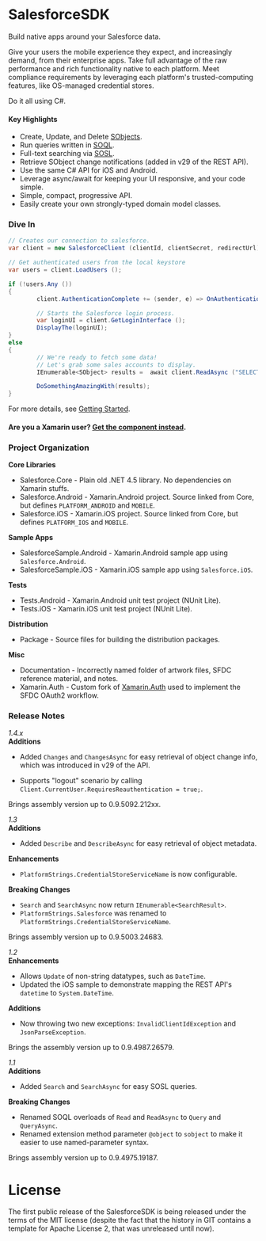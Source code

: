 SalesforceSDK
=============

Build native apps around your Salesforce data.

Give your users the mobile experience they expect, and increasingly demand, from their enterprise apps. Take full advantage of the raw performance and rich functionality native to each platform. Meet compliance requirements by leveraging each platform's trusted-computing features, like OS-managed credential stores. 

Do it all using C#.

#### Key Highlights

* Create, Update, and Delete [SObjects](http://www.salesforce.com/us/developer/docs/object_reference/index.htm#StartTopic=Content/sforce_api_objects_recentlyviewed.htm).
* Run queries written in [SOQL](http://www.salesforce.com/us/developer/docs/soql_sosl/index_Left.htm#CSHID=sforce_api_calls_soql.htm|StartTopic=Content%2Fsforce_api_calls_soql.htm|SkinName=webhelp).
* Full-text searching via [SOSL](http://www.salesforce.com/us/developer/docs/soql_sosl/index_Left.htm#CSHID=sforce_api_calls_sosl.htm|StartTopic=Content%2Fsforce_api_calls_sosl.htm|SkinName=webhelp).
* Retrieve SObject change notifications (added in v29 of the REST API).
* Use the same C# API for iOS and Android.
* Leverage async/await for keeping your UI responsive, and your code simple.
* Simple, compact, progressive API.
* Easily create your own strongly-typed domain model classes.

### Dive In

```csharp
// Creates our connection to salesforce.
var client = new SalesforceClient (clientId, clientSecret, redirectUrl);

// Get authenticated users from the local keystore
var users = client.LoadUsers ();

if (!users.Any ())
{
        client.AuthenticationComplete += (sender, e) => OnAuthenticationCompleted (e);

        // Starts the Salesforce login process.
        var loginUI = client.GetLoginInterface (); 
        DisplayThe(loginUI);
} 
else 
{
        // We're ready to fetch some data!
        // Let's grab some sales accounts to display.
        IEnumerable<SObject> results =  await client.ReadAsync ("SELECT Name, AccountNumber FROM Account");

        DoSomethingAmazingWith(results);
}
```
For more details, see [Getting Started](https://github.com/xamarin/SalesforceSDK/blob/master/Package/SalesforceSDK-1.0/component/GettingStarted.md).


#### Are you a Xamarin user? [Get the component instead](http://components.xamarin.com/view/SalesforceSDK). ####


### Project Organization ###

**Core Libraries**
 * Salesforce.Core - Plain old .NET 4.5 library. No dependencies on Xamarin stuffs.
 * Salesforce.Android - Xamarin.Android project. Source linked from Core, but defines `PLATFORM_ANDROID` and `MOBILE`.
 * Salesforce.iOS - Xamarin.iOS project. Source linked from Core, but defines `PLATFORM_IOS` and `MOBILE`.

**Sample Apps**
 * SalesforceSample.Android - Xamarin.Android sample app using `Salesforce.Android`.
 * SalesforceSample.iOS - Xamarin.iOS sample app using `Salesforce.iOS`.

**Tests**
 * Tests.Android - Xamarin.Android unit test project (NUnit Lite).
 * Tests.iOS - Xamarin.iOS unit test project (NUnit Lite).

**Distribution**
 * Package - Source files for building the distribution packages.

**Misc**
 * Documentation - Incorrectly named folder of artwork files, SFDC reference material, and notes.
 * Xamarin.Auth - Custom fork of [Xamarin.Auth](https://github.com/xamarin/Xamarin.Auth) used to implement the SFDC OAuth2 workflow.


### Release Notes ###

*1.4.x*  
**Additions**  

 * Added `Changes` and `ChangesAsync` for easy retrieval of object change info, which was introduced in v29 of the API.

 * Supports "logout" scenario by calling `Client.CurrentUser.RequiresReauthentication = true;`.

Brings assembly version up to 0.9.5092.212xx.

*1.3*  
**Additions**  

 * Added `Describe` and `DescribeAsync` for easy retrieval of object metadata.

**Enhancements**  

 * `PlatformStrings.CredentialStoreServiceName` is now configurable.

**Breaking Changes**  

 * `Search` and `SearchAsync` now return `IEnumerable<SearchResult>`.
 * `PlatformStrings.Salesforce` was renamed to `PlatformStrings.CredentialStoreServiceName`.

Brings assembly version up to 0.9.5003.24683.

*1.2*  
**Enhancements**  

 * Allows `Update` of non-string datatypes, such as `DateTime`.
 * Updated the iOS sample to demonstrate mapping the REST API's `datetime` to `System.DateTime`.

**Additions** 

* Now throwing two new exceptions: `InvalidClientIdException` and `JsonParseException`.

Brings the assembly version up to 0.9.4987.26579.

*1.1*  
**Additions**  

 * Added `Search` and `SearchAsync` for easy SOSL queries.

**Breaking Changes**  

 * Renamed SOQL overloads of `Read` and `ReadAsync` to `Query` and `QueryAsync`.
 * Renamed extension method parameter `@object` to `sobject` to make it easier to use named-parameter syntax.

Brings assembly version up to 0.9.4975.19187.

License
=======

The first public release of the SalesforceSDK is being released under the 
terms of the MIT license (despite the fact that the history in GIT contains
a template for Apache License 2, that was unreleased until now).
